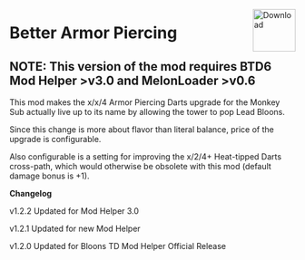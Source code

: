 <a href="https://github.com/doombubbles/better-armor-piercing/releases/latest/download/BetterArmorPiercing.dll"><img align="right" alt="Download" height="75" src="https://github.com/doombubbles/BTD6-Mods/blob/main/download.png?raw=true"></a>

# Better Armor Piercing

## NOTE: This version of the mod requires BTD6 Mod Helper >v3.0 and MelonLoader >v0.6

This mod makes the x/x/4 Armor Piercing Darts upgrade for the Monkey Sub actually live up to its name by allowing the tower to pop Lead Bloons.

Since this change is more about flavor than literal balance, price of the upgrade is configurable.

Also configurable is a setting for improving the x/2/4+ Heat-tipped Darts cross-path, which would otherwise be obsolete with this mod (default damage bonus is +1).

**Changelog**

v1.2.2 Updated for Mod Helper 3.0

v1.2.1 Updated for new Mod Helper

v1.2.0 Updated for Bloons TD Mod Helper Official Release
